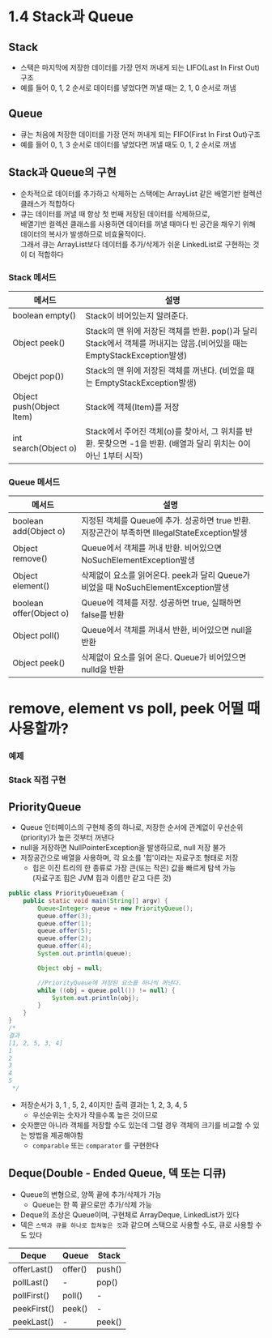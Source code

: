 # 1.4 Stack과 Queue

## Stack
- 스택은 마지막에 저장한 데이터를 가장 먼저 꺼내게 되는 LIFO(Last In First Out)구조
- 예를 들어 0, 1, 2 순서로 데이터를 넣었다면 꺼낼 때는 2, 1, 0 순서로 꺼냄

## Queue
- 큐는 처음에 저장한 데이터를 가장 먼저 꺼내게 되는 FIFO(First In First Out)구조
- 예를 들어 0, 1, 3 순서로 데이터를 넣었다면 꺼낼 때도 0, 1, 2 순서로 꺼냄

## Stack과 Queue의 구현
- 순차적으로 데이터를 추가하고 삭제하는 스택에는 ArrayList 같은 배열기반 컬렉션 클래스가 적합하다
- 큐는 데이터를 꺼낼 때 항상 첫 번째 저장된 데이터를 삭제하므로, <br />
배열기반 컬렉션 클래스를 사용하면 데이터를 꺼낼 때마다 빈 공간을 채우기 위해 데이터의 복사가 발생하므로 비효율적이다. <br />
그래서 큐는 ArrayList보다 데이터를 추가/삭제가 쉬운 LinkedList로 구현하는 것이 더 적합하다

### Stack 메서드
|메서드|설명|
|-|-|
|boolean empty()| Stack이 비어있는지 알려준다.|
|Object peek()| Stack의 맨 위에 저장된 객체를 반환. pop()과 달리 Stack에서 객체를 꺼내지는 않음.(비어있을 때는 EmptyStackException발생) |
|Obejct pop())| Stack의 맨 위에 저장된 객체를 꺼낸다. (비었을 때는 EmptyStackException발생) |
|Object push(Object Item) | Stack에 객체(Item)를 저장 |
|int search(Object o) | Stack에서 주어진 객체(o)를 찾아서, 그 위치를 반환. 못찾으면 -1을 반환. (배열과 달리 위치는 0이 아닌 1부터 시작) |

### Queue 메서드
|메서드|설명|
|-|-|
|boolean add(Object o)| 지정된 객체를 Queue에 추가. 성공하면 true 반환. 저장곤간이 부족하면 IllegalStateException발생 |
|Object remove() | Queue에서 객체를 꺼내 반환. 비어있으면 NoSuchElementException발생 |
|Object element()| 삭제없이 요소를 읽어온다. peek과 달리 Queue가 비었을 때 NoSuchElementException발생 |
|boolean offer(Object o) | Queue에 객체를 저장. 성공하면 true, 실패하면 false를 반환 |
|Object poll() | Queue에서 객체를 꺼내서 반환, 비어있으면 null을 반환 |
|Object peek() | 삭제없이 요소를 읽어 온다. Queue가 비어있으면 nulld을 반환 |

# remove, element vs poll, peek 어떨 때 사용할까?

### 예제

### Stack 직접 구현

## PriorityQueue
-  Queue 인터페이스의 구현체 중의 하나로, 저장한 순서에 관계없이 우선순위(priority)가 높은 것부터 꺼낸다
- null을 저장하면 NullPointerException을 발생하므로, null 저장 불가
- 저장공간으로 배열을 사용하며, 각 요소를 '힙'이라는 자료구조 형태로 저장
    - 힙은 이진 트리의 한 종류로 가장 큰(또는 작은) 값을 빠르게 탐색 가능 <br />
    (자료구조 힙은 JVM 힙과 이름만 같고 다른 것)
    
```java
public class PriorityQueueExam {
    public static void main(String[] argv) {
        Queue<Integer> queue = new PriorityQueue();
        queue.offer(3);
        queue.offer(1);
        queue.offer(5);
        queue.offer(2);
        queue.offer(4);
        System.out.println(queue);

        Object obj = null;

        //PriorityQueue에 저장된 요소를 하나씩 꺼낸다.
        while ((obj = queue.poll()) != null) {
            System.out.println(obj);
        }
    }
}
/*
결과
[1, 2, 5, 3, 4]
1
2
3
4
5
 */
```

- 저장순서가 3, 1 , 5, 2, 4이지만 출력 결과는 1, 2, 3, 4, 5 
    - 우선순위는 숫자가 작을수록 높은 것이므로
- 숫자뿐만 아니라 객체를 저장할 수도 있는데 그럴 경우 객체의 크기를 비교할 수 있는 방법을 제공해야함
    -  `comparable` 또는 `comparator` 를 구현한다

## Deque(Double - Ended Queue, 덱 또는 디큐)
- Queue의 변형으로, 양쪽 끝에 추가/삭제가 가능
    - Queue는 한 쪽 끝으로만 추가/삭제 가능
- Deque의 조상은 Queue이며, 구현체로 ArrayDeque, LinkedList가 있다
- 덱은 `스택과 큐를 하나로 합쳐놓은 것`과 같으며 스택으로 사용할 수도, 큐로 사용할 수도 있다

|Deque|Queue|Stack|
|-|-|-|
|offerLast() | offer() | push() |
|pollLast() |-| pop() |
|pollFirst()| poll() | - |
| peekFirst() | peek() | - |
| peekLast() | - | peek() |


